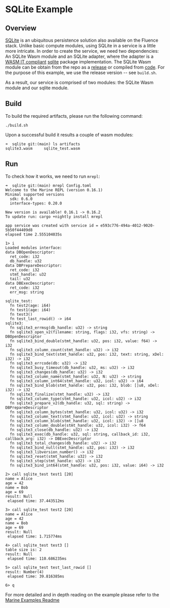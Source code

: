 # SQLite Example

## Overview

[SQLite](https://www.sqlite.org/index.html) is an ubiquitous persistence solution also available on the Fluence stack. Unlike basic compute modules, using SQLite in a service is a little more intricate. In order to create the service, we need two dependencies: An SQLite Wasm module and an SQLite adapter, where the adapter is a [WASM IT compliant](https://crates.io/crates/marine-sqlite-connector) [sqlite](https://github.com/stainless-steel/sqlite) package implementation. The SQLite Wasm module can be obtain from the repo as a [release](https://github.com/fluencelabs/sqlite/releases/tag/v0.15.0_w) or compiled from [code](https://github.com/fluencelabs/sqlite).  For the purpose of this example, we use the release version -- see `build.sh`.

As a result, our service is comprised of two modules: the SQLite Wasm module and our sqlite module. 

## Build

To build the required artifacts, please run the following command:

```
./build.sh
```

Upon a successful build it results a couple of wasm modules:

```
➜  sqlite git:(main) ls artifacts
sqlite3.wasm     sqlite_test.wasm
```

## Run

To check how it works, we need to run `mrepl`:

```
➜  sqlite git:(main) mrepl Config.toml
Welcome to the Marine REPL (version 0.16.1)
Minimal supported versions
  sdk: 0.6.0
  interface-types: 0.20.0

New version is available! 0.16.1 -> 0.16.2
To update run: cargo +nightly install mrepl

app service was created with service id = e593c776-494a-4012-9020-5b50f44409d8
elapsed time 2.555104035s

1> i
Loaded modules interface:
data DBOpenDescriptor:
  ret_code: i32
  db_handle: u32
data DBPrepareDescriptor:
  ret_code: i32
  stmt_handle: u32
  tail: u32
data DBExecDescriptor:
  ret_code: i32
  err_msg: string

sqlite_test:
  fn test2(age: i64)
  fn test1(age: i64)
  fn test3()
  fn test_last_rowid() -> i64
sqlite3:
  fn sqlite3_errmsg(db_handle: u32) -> string
  fn sqlite3_open_v2(filename: string, flags: i32, vfs: string) -> DBOpenDescriptor
  fn sqlite3_bind_double(stmt_handle: u32, pos: i32, value: f64) -> i32
  fn sqlite3_column_count(stmt_handle: u32) -> i32
  fn sqlite3_bind_text(stmt_handle: u32, pos: i32, text: string, xDel: i32) -> i32
  fn sqlite3_errcode(db: u32) -> i32
  fn sqlite3_busy_timeout(db_handle: u32, ms: u32) -> i32
  fn sqlite3_changes(db_handle: u32) -> i32
  fn sqlite3_column_name(stmt_handle: u32, N: u32) -> string
  fn sqlite3_column_int64(stmt_handle: u32, icol: u32) -> i64
  fn sqlite3_bind_blob(stmt_handle: u32, pos: i32, blob: []u8, xDel: i32) -> i32
  fn sqlite3_finalize(stmt_handle: u32) -> i32
  fn sqlite3_column_type(stmt_handle: u32, icol: u32) -> i32
  fn sqlite3_prepare_v2(db_handle: u32, sql: string) -> DBPrepareDescriptor
  fn sqlite3_column_bytes(stmt_handle: u32, icol: u32) -> i32
  fn sqlite3_column_text(stmt_handle: u32, icol: u32) -> string
  fn sqlite3_column_blob(stmt_handle: u32, icol: i32) -> []u8
  fn sqlite3_column_double(stmt_handle: u32, icol: i32) -> f64
  fn sqlite3_close(db_handle: u32) -> i32
  fn sqlite3_exec(db_handle: u32, sql: string, callback_id: i32, callback_arg: i32) -> DBExecDescriptor
  fn sqlite3_total_changes(db_handle: u32) -> i32
  fn sqlite3_bind_null(stmt_handle: u32, pos: i32) -> i32
  fn sqlite3_libversion_number() -> i32
  fn sqlite3_reset(stmt_handle: u32) -> i32
  fn sqlite3_step(stmt_handle: u32) -> i32
  fn sqlite3_bind_int64(stmt_handle: u32, pos: i32, value: i64) -> i32

2> call sqlite_test test1 [20]
name = Alice
age = 42
name = Bob
age = 69
result: Null
 elapsed time: 37.443512ms

3> call sqlite_test test2 [20]
name = Alice
age = 42
name = Bob
age = 69
result: Null
 elapsed time: 1.715774ms

4> call sqlite_test test3 []
table size is: 2
result: Null
 elapsed time: 110.686235ms

5> call sqlite_test test_last_rowid []
result: Number(4)
 elapsed time: 39.816385ms

6> q
```

For more detailed and in depth reading on the example please refer to the [Marine Examples Readme](../README.md#sqlite-example)